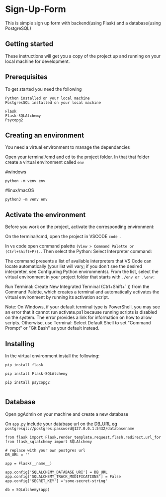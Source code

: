 # Sign-Up-Form

This is simple sign up form with backend(using Flask) and a database(using PostgreSQL)

## Getting started

These instructions will get you a copy of the project up and running on your local machine for development.

## Prerequisites

To get started you need the following

```
Python installed on your local machine
PostgresSQL installed on your local machine

Flask
Flask-SQLAlchemy
Psycopg2
```

## Creating an environment

You need a virtual environment to manage the dependancies

Open your terminal/cmd and cd to the project folder.
In that that folder create a virtual environment called `env`

#windows

`python -m venv env`

#linux/macOS

`python3 -m venv env`

## Activate the environment

Before you work on the project, activate the corresponding environment:

On the terminal/cmd, open the project in VSCODE `code .`

In vs code open command palette `(View > Command Palette or (Ctrl+Shift+P)).`. Then select the Python: Select Interpreter command:

The command presents a list of available interpreters that VS Code can locate automatically (your list will vary; if you don't see the desired interpreter, see Configuring Python environments). From the list, select the virtual environment in your project folder that starts with `./env or .\env:`

Run Terminal: Create New Integrated Terminal (Ctrl+Shift+` )) from the Command Palette, which creates a terminal and automatically activates the virtual environment by running its activation script.

Note: On Windows, if your default terminal type is PowerShell, you may see an error that it cannot run activate.ps1 because running scripts is disabled on the system. The error provides a link for information on how to allow scripts. Otherwise, use Terminal: Select Default Shell to set "Command Prompt" or "Git Bash" as your default instead.

## Installing

In the virtual environment install the following:

```
pip install flask

pip install Flask-SQLAlchemy

pip install psycopg2


```

## Database

Open pgAdmin on your machine and create a new database 

On `app.py` include your database url on the DB_URL eg `postgresql://postgres:password@127.0.0.1:5432/databasename`

```
from flask import Flask,render_template,request,flash,redirect,url_for
from flask_sqlalchemy import SQLAlchemy

# replace with your own postgres url
DB_URL = ''

app = Flask(__name__)

app.config['SQLALCHEMY_DATABASE_URI'] = DB_URL
app.config['SQLALCHEMY_TRACK_MODIFICATIONS'] = False
app.config['SECRET_KEY'] ='some-secret-string'

db = SQLAlchemy(app)

```










